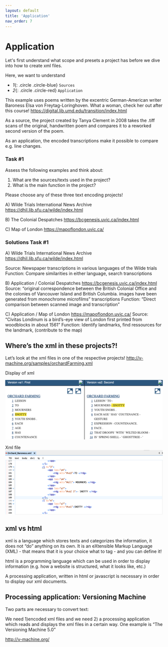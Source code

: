 ```yaml
---
layout: default
title: 'Application'
nav_order: 7
---
```

# Application


Let's first understand what scope and presets a project has before we dive into how to create xml files. 

Here, we want to understand 

* *1*{: .circle .circle-blue} `Sources`
* *2*{: .circle .circle-red} `Application`

This example uses poems written by the excentric German-American writer Baroness Elsa von Freytag-Loringhoven. What a woman, check her out after this course!
https://digital.lib.umd.edu/transition/index.html

As a source, the project created by Tanya Clement in 2008 takes the .tiff scans of the original, handwritten poem and compares it to a reworked second version of the poem. 

As an application, the encoded transcriptions make it possible to compare e.g. line changes. 

### **Task #1**

Assess the following examples and think about:

1) What are the sources/texts used in the project?
2) What is the main function in the project? 

Please choose any of these three text encoding projects!

A) Wilde Trials International News Archive https://dhil.lib.sfu.ca/wilde/index.html

B) The Colonial Despatches 
https://bcgenesis.uvic.ca/index.html

C) Map of London
https://mapoflondon.uvic.ca/


### **Solutions Task #1**
A)
Wilde Trials International News Archive 
https://dhil.lib.sfu.ca/wilde/index.html

Source: Newspaper transcriptions in various languages of the Wilde trials
Function: Compare similarities in either language, search transcriptions

B)
Application / Colonial Despatches
https://bcgenesis.uvic.ca/index.html
Source: “original correspondence between the British Colonial Office and the colonies of Vancouver Island and British Columbia. images have been generated from monochrome microfilms”
transcriptions
Function: “Direct comparison between scanned image and transcription”

C) 
Application / Map of London
https://mapoflondon.uvic.ca/
Source: “Civitas Londinum is a bird’s-eye view of London first printed from woodblocks in about 1561” 
Function: Identify landmarks, find ressources for the landmark, (contribute to the map)

## **Where’s the xml in these projects?!**

Let’s look at the xml files in one of the respective projects! 
http://v-machine.org/samples/orchardFarming.xml

Display of xml

![Machine](http://github.com/ubc-library-rc/creating-xml-files-in-oxygen/blob/main/content/images/Versioning%20machine%20Orchard.png "Machine")

Xml file
![xml file](http://github.com/ubc-library-rc/creating-xml-files-in-oxygen/blob/main/content/images/xml%20Orchard.png "xml file")


## **xml vs html**
xml is a language which stores texts and categorizes the information, it does not “do” anything on its own. 
It is an eXtensible Markup Language (XML) - that means that it is your choice what to tag - and you can define it!


html is a programming language which can be used in order to display information (e.g. how a website is structured, what it looks like, etc.)


A processing application, written in html or javascript is necessary in order to display our xml documents.

## **Processing application: Versioning Machine**

Two parts are necessary to convert text:

We need 1)encoded xml files and we need 2) a processing application which reads and displays the xml files in a certain way. 
One example is “The Versioning Machine 5.0”

http://v-machine.org/




